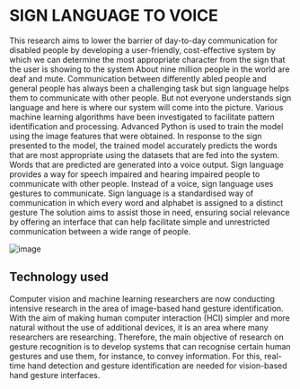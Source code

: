 # SIGN LANGUAGE TO VOICE

This research aims to lower the barrier of day-to-day communication for disabled people by developing a user-friendly, cost-effective system by which we can determine the most appropriate character from the sign that the user is showing to the system About nine million people in the world are deaf and mute. Communication between differently abled people and general people has always been a challenging task but sign language helps them to communicate with other people. But not everyone understands sign language and here is where our system will come into the picture. Various machine learning algorithms have been investigated to facilitate pattern identification and processing. Advanced Python is used to train the model using the image features that were obtained. In response to the sign presented to the model, the trained model accurately predicts the words that are most appropriate using the datasets that are fed into the system. Words that are predicted are generated into a voice output. Sign language provides a way for speech impaired and hearing impaired people to communicate with other people. Instead of a voice, sign language uses gestures to communicate. Sign language is a standardised way of communication in which every word and alphabet is assigned to a distinct gesture The solution aims to assist those in need, ensuring social relevance by offering an interface that can help facilitate simple and unrestricted communication between a wide range of people.

![image](https://user-images.githubusercontent.com/72935128/206295487-0e25c737-9353-4e98-b8fb-0e5b38390cfb.png)

## Technology used
Computer vision and machine learning researchers are now conducting intensive research in the area of image-based hand gesture identification. With the aim of making human computer interaction (HCI) simpler and more natural without the use of additional devices, it is an area where many researchers are researching. Therefore, the main objective of research on gesture recognition is to develop systems that can recognise certain human gestures and use them, for instance, to convey information. For this, real-time hand detection and gesture identification are needed for vision-based hand gesture interfaces.
